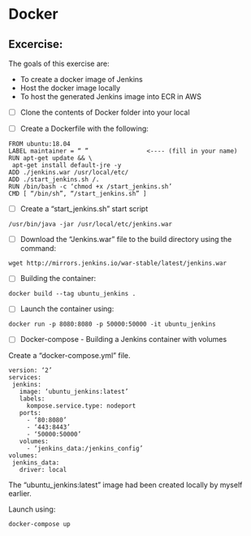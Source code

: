 # Docker

## Excercise:

The goals of this exercise are:

* To create a docker image of Jenkins 
* Host the docker image locally
* To host the generated Jenkins image into ECR in AWS

- [ ] Clone the contents of Docker folder into your local 
- [ ] Create a Dockerfile with the following:



```
FROM ubuntu:18.04
LABEL maintainer = “ ”                <---- (fill in your name)
RUN apt-get update && \
 apt-get install default-jre -y
ADD ./jenkins.war /usr/local/etc/
ADD ./start_jenkins.sh /.
RUN /bin/bash -c ‘chmod +x /start_jenkins.sh’
CMD [ “/bin/sh”, “/start_jenkins.sh” ]
```


- [ ] Create a “start_jenkins.sh” start script

```
/usr/bin/java -jar /usr/local/etc/jenkins.war
```

- [ ] Download the “Jenkins.war” file to the build directory using the command:

```
wget http://mirrors.jenkins.io/war-stable/latest/jenkins.war
```

- [ ] Building the container:

```
docker build --tag ubuntu_jenkins .
```

- [ ] Launch the container using:

```
docker run -p 8080:8080 -p 50000:50000 -it ubuntu_jenkins
```


- [ ] Docker-compose - Building a Jenkins container with volumes


Create a “docker-compose.yml” file.

```
version: ‘2’
services:
 jenkins:
   image: ‘ubuntu_jenkins:latest’
   labels:
     kompose.service.type: nodeport
   ports:
     - ‘80:8080’
     - ‘443:8443’
     - ‘50000:50000’
   volumes:
     - ‘jenkins_data:/jenkins_config’
volumes:
 jenkins_data:
   driver: local   
``` 


The “ubuntu_jenkins:latest” image had been created locally by myself earlier.


Launch using:

```
docker-compose up
```
